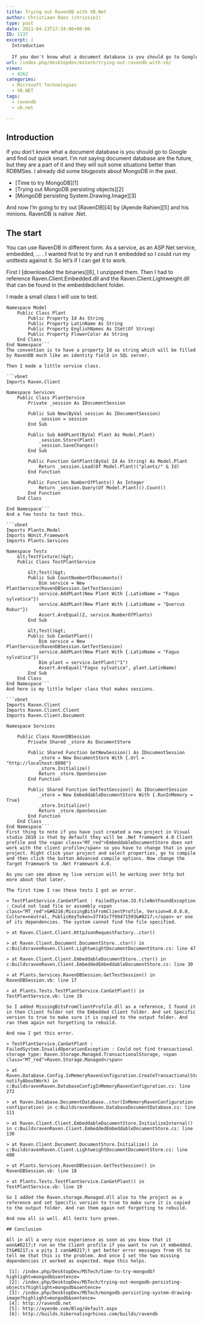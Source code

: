 ```yaml
---
title: Trying out RavenDB with VB.Net
author: Christiaan Baes (chrissie1)
type: post
date: 2011-04-23T17:34:00+00:00
ID: 1137
excerpt: |
  Introduction
  
  If you don't know what a document database is you should go to Google and find out quick smart. I'm not saying document database are the future, but they are a part of it and they will suit some situations better than RDBMSes. I already&hellip;
url: /index.php/desktopdev/mstech/trying-out-ravendb-with-vb/
views:
  - 4262
categories:
  - Microsoft Technologies
  - VB.NET
tags:
  - ravendb
  - vb.net

---
```

## Introduction

If you don&#8217;t know what a document database is you should go to Google and find out quick smart. I&#8217;m not saying document database are the future, but they are a part of it and they will suit some situations better than RDBMSes. I already did some blogposts about MongoDB in the past.

  * [Time to try MongoDB][1]
  * [Trying out MongoDB persisting objects][2]
  * [MongoDB persisting System.Drawing.Image][3]

And now I&#8217;m going to try out [RavenDB][4] by [Ayende Rahien][5] and his minions. RavenDB is native .Net. 

## The start

You can use RavenDB in different form. As a service, as an ASP.Net service, embedded, &#8230; . I wanted first to try and run it embedded so I could run my unittests against it. So let&#8217;s if I can get it to work.

First I [downloaded the binaries][6], I unzipped them. Then I had to reference Raven.Client.Embedded.dll and the Raven.Client.Lightweight.dll that can be found in the embeddedclient folder. 

I made a small class I will use to test.

```vbnet
Namespace Model
    Public Class Plant
        Public Property Id As String
        Public Property LatinName As String
        Public Property EnglishNames As ISet(Of String)
        Public Property FlowerColor As String
    End Class
End Namespace```
The convention is to have a property Id as string which will be filled by RavenDB much like an identity field in SQL server. 

Then I made a little service class.

```vbnet
Imports Raven.Client

Namespace Services
    Public Class PlantService
        Private _session As IDocumentSession

        Public Sub New(ByVal session As IDocumentSession)
            _session = session
        End Sub

        Public Sub AddPLant(ByVal Plant As Model.Plant)
            _session.Store(Plant)
            _session.SaveChanges()
        End Sub

        Public Function GetPlant(ByVal Id As String) As Model.Plant
            Return _session.Load(Of Model.Plant)("plants/" & Id)
        End Function

        Public Function NumberOfPlants() As Integer
            Return _session.Query(Of Model.Plant)().Count()
        End Function
    End Class

End Namespace```
And a few tests to test this.

```vbnet
Imports Plants.Model
Imports NUnit.Framework
Imports Plants.Services

Namespace Tests
    &lt;TestFixture()&gt;
    Public Class TestPlantService

        &lt;Test()&gt;
        Public Sub CountNumberOfDocuments()
            Dim service = New PlantService(RavenDBSession.GetTestSession)
            service.AddPLant(New Plant With {.LatinName = "Fagus sylvatica"})
            service.AddPLant(New Plant With {.LatinName = "Quercus Robur"})
            Assert.AreEqual(2, service.NumberOfPlants)
        End Sub

        &lt;Test()&gt;
        Public Sub CanGetPlant()
            Dim service = New PlantService(RavenDBSession.GetTestSession)
            service.AddPLant(New Plant With {.LatinName = "Fagus sylvatica"})
            Dim plant = service.GetPlant("1")
            Assert.AreEqual("Fagus sylvatica", plant.LatinName)
        End Sub
    End Class
End Namespace```
And here is my little helper class that makes sessions.

```vbnet
Imports Raven.Client
Imports Raven.Client.Client
Imports Raven.Client.Document

Namespace Services

    Public Class RavenDBSession
        Private Shared _store As DocumentStore

        Public Shared Function GetNewSession() As IDocumentSession
            _store = New DocumentStore With {.Url = "http://localhost:8080"}
            _store.Initialize()
            Return _store.OpenSession
        End Function

        Public Shared Function GetTestSession() As IDocumentSession
            _store = New EmbeddableDocumentStore With {.RunInMemory = True}
            _store.Initialize()
            Return _store.OpenSession
        End Function
    End Class
End Namespace```
First thing to note if you have just created a new project in Visual studio 2010 is that by default they will be .Net framework 4.0 Client profile and the <span class="MT_red">EmbeddableDocumentStore does not work with the client profile</span> so you have to change that in your project. Right click your project and select properties, go to compile and then click the button Advanced compile options. Now change the Target framework to .Net Framework 4.0. 

As you can see above my live version will be working over http but more about that later.

The first time I ran these tests I got an error.

> TestPlantService.CanGetPlant : FailedSystem.IO.FileNotFoundException : Could not load file or assembly <span class="MT_red">&#8216;MissingBitsFromClientProfile, Version=0.0.0.0, Culture=neutral, PublicKeyToken=37f41c7f99471593&#8217;</span> or one of its dependencies. The system cannot find the file specified.
  
> at Raven.Client.Client.HttpJsonRequestFactory..ctor()
  
> at Raven.Client.Document.DocumentStore..ctor() in c:BuildsravenRaven.Client.LightweightDocumentDocumentStore.cs: line 47
  
> at Raven.Client.Client.EmbeddableDocumentStore..ctor() in c:BuildsravenRaven.Client.EmbeddedEmbeddableDocumentStore.cs: line 30
  
> at Plants.Services.RavenDBSession.GetTestSession() in RavenDBSession.vb: line 17
  
> at Plants.Tests.TestPlantService.CanGetPlant() in TestPlantService.vb: line 19 

So I added MissingBitsFromClientProfile.dll as a reference, I found it in then Client folder not the Embedded Client folder. And set Specific version to true to make sure it is copied to the output folder. And ran them again not forgetting to rebuild.

And now I get this error.

> TestPlantService.CanGetPlant : FailedSystem.InvalidOperationException : Could not find transactional storage type: Raven.Storage.Managed.TransactionalStorage, <span class="MT_red">Raven.Storage.Managed</span>
  
> at Raven.Database.Config.InMemoryRavenConfiguration.CreateTransactionalStorage(Action notifyAboutWork) in c:BuildsravenRaven.DatabaseConfigInMemoryRavenConfiguration.cs: line 272
  
> at Raven.Database.DocumentDatabase..ctor(InMemoryRavenConfiguration configuration) in c:BuildsravenRaven.DatabaseDocumentDatabase.cs: line 111
  
> at Raven.Client.Client.EmbeddableDocumentStore.InitializeInternal() in c:BuildsravenRaven.Client.EmbeddedEmbeddableDocumentStore.cs: line 130
  
> at Raven.Client.Document.DocumentStore.Initialize() in c:BuildsravenRaven.Client.LightweightDocumentDocumentStore.cs: line 400
  
> at Plants.Services.RavenDBSession.GetTestSession() in RavenDBSession.vb: line 18
  
> at Plants.Tests.TestPlantService.CanGetPlant() in TestPlantService.vb: line 19 

So I added the Raven.storage.Managed.dll also to the project as a reference and set Specific version to true to make sure it is copied to the output folder. And ran them again not forgetting to rebuild.

And now all is well. All tests turn green.

## Conclusion

All in all a very nice experience as soon as you know that it won&#8217;t run on the Client profile if you want to run it embedded. It&#8217;s a pity I can&#8217;t get better error messages from VS to tell me that this is the problem. And once I set the two missing dependencies it worked as expected. Hope this helps.

 [1]: /index.php/DesktopDev/MSTech/time-to-try-mongodb?highlight=mongodb&sentence=
 [2]: /index.php/DesktopDev/MSTech/trying-out-mongodb-persisting-objects?highlight=mongodb&sentence=
 [3]: /index.php/DesktopDev/MSTech/mongodb-persisting-system-drawing-image?highlight=mongodb&sentence=
 [4]: http://ravendb.net
 [5]: http://ayende.com/Blog/default.aspx
 [6]: http://builds.hibernatingrhinos.com/builds/ravendb